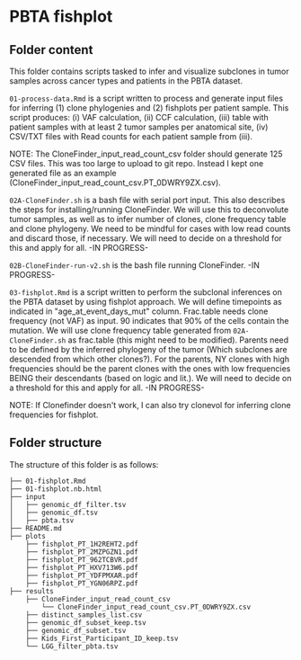 # PBTA fishplot

## Folder content

This folder contains scripts tasked to infer and visualize subclones in tumor samples across cancer types and patients in the PBTA dataset.

`01-process-data.Rmd` is a script written to process and generate input files for inferring (1) clone phylogenies and (2) fishplots per patient sample. This script produces: (i) VAF calculation, (ii) CCF calculation, (iii) table with patient samples with at least 2 tumor samples per anatomical site, (iv) CSV/TXT files with Read counts for each patient sample from (iii). 

NOTE: The CloneFinder_input_read_count_csv folder should generate 125 CSV files. This was too large to upload to git repo. Instead I kept one generated file as an example (CloneFinder_input_read_count_csv.PT_0DWRY9ZX.csv).


`02A-CloneFinder.sh` is a bash file with serial port input. This also describes the steps for installing/running CloneFinder. We will use this to deconvolute tumor samples, as well as to infer number of clones, clone frequency table and clone phylogeny. We need to be mindful for cases with low read counts and discard those, if necessary. We will need to decide on a threshold for this and apply for all. -IN PROGRESS-


`02B-CloneFinder-run-v2.sh` is the bash file running CloneFinder. -IN PROGRESS-


`03-fishplot.Rmd` is a script written to perform the subclonal inferences on the PBTA dataset by using fishplot approach. We will define timepoints as indicated in "age_at_event_days_mut" column. Frac.table needs clone frequency (not VAF) as input. 90 indicates that 90% of the cells contain the mutation. We will use clone frequency table generated from `02A-CloneFinder.sh` as frac.table (this might need to be modified). Parents need to be defined by the inferred phylogeny of the tumor (Which subclones are descended from which other clones?). For the parents, NY clones with high frequencies should be the parent clones with the ones with low frequencies BEING their descendants (based on logic and lit.). We will need to decide on a threshold for this and apply for all. -IN PROGRESS-
 

NOTE: If Clonefinder doesn't work, I can also try clonevol for inferring clone frequencies for fishplot.

## Folder structure 

The structure of this folder is as follows:

```
├── 01-fishplot.Rmd
├── 01-fishplot.nb.html
├── input
│   ├── genomic_df_filter.tsv
│   ├── genomic_df.tsv
│   ├── pbta.tsv
├── README.md
├── plots
    ├── fishplot_PT_1H2REHT2.pdf
    ├── fishplot_PT_2MZPGZN1.pdf
    ├── fishplot_PT_962TCBVR.pdf
    ├── fishplot_PT_HXV713W6.pdf
    ├── fishplot_PT_YDFPMXAR.pdf
    ├── fishplot_PT_YGN06RPZ.pdf
├── results
    ├── CloneFinder_input_read_count_csv
        └── CloneFinder_input_read_count_csv.PT_0DWRY9ZX.csv
    ├── distinct_samples_list.csv
    ├── genomic_df_subset_keep.tsv
    ├── genomic_df_subset.tsv
    ├── Kids_First_Participant_ID_keep.tsv
    └── LGG_filter_pbta.tsv
```
